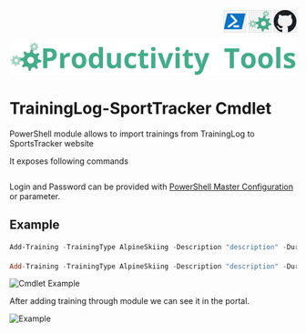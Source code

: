 <!--Category:Powershell--> 
 <p align="right">
    <a href="https://www.powershellgallery.com/packages/ProductivityTools.SportsTracker/"><img src="Images/Header/Powershell_border_40px.png" /></a>
    <a href="http://productivitytools.tech/sports-tracker-cmdlet//"><img src="Images/Header/ProductivityTools_green_40px_2.png" /><a> 
    <a href="https://github.com/ProductivityTools-TrainingLog/ProductivityTools.SportsTracker.Cmdlet"><img src="Images/Header/Github_border_40px.png" /></a>
</p>
<p align="center">
    <a href="http://productivitytools.tech/">
        <img src="Images/Header/LogoTitle_green_500px.png" />
    </a>
</p>

# TrainingLog-SportTracker Cmdlet
 
PowerShell module allows to import trainings from TrainingLog to SportsTracker website

<!--more-->
It exposes following commands
 ```powershell

```
Login and Password can be provided with [PowerShell Master Configuration](http://productivitytools.tech/powershell-master-configuration/) or parameter.

## Example
```powershell
Add-Training -TrainingType AlpineSkiing -Description "description" -Duration 20 -Date "2020.02.26" -Time "08:09" -Distance 69

Add-Training -TrainingType AlpineSkiing -Description "description" -Duration 20 -Date "2020.02.26" -Time "08:09" -Distance 69 -Login pawel@pawel.pl -Password "fdsa" -Verbose
```
 
 ![Cmdlet Example](Images/TrainingCmdlet.png)

 After adding training through module we can see it in the portal.

 <!--og-image-->
 ![Example](Images/TrainingAdded.png)
 
